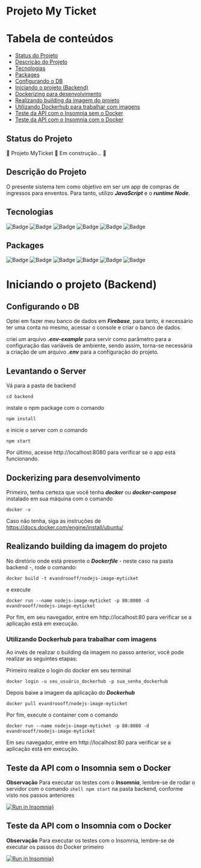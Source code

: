 # Projeto My Ticket

Tabela de conteúdos
===================
<!--ts-->
   * [Status do Projeto](#Status-do-Projeto)
   * [Descrição do Projeto](#Descrição-do-Projeto)
   * [Tecnologias](#Tecnologias)
   * [Packages](#Packages)
   * [Configurando o DB](#Configurando-o-DB)
   * [Iniciando o projeto (Backend)](#Iniciando-o-projeto-(Backend))
   * [Dockerizing para desenvolvimento](#Dockerizing-para-desenvolvimento)
   * [Realizando building da imagem do projeto](#Realizando-building-da-imagem-do-projeto)
   * [Utilizando Dockerhub para trabalhar com imagens](#Utilizando-Dockerhub-para-trabalhar-com-imagens) 
   * [Teste da API com o Insomnia sem o Docker](#Teste-da-API-com-o-Insomnia-sem-o-Docker)
   * [Teste da API com o Insomnia com o Docker](#Teste-da-API-com-o-Insomnia-com-o-Docker)
<!--te-->

## Status do Projeto
🚧  Projeto MyTicket 🚀 Em construção...  🚧

## Descrição do Projeto
O presente sistema tem como objetivo em ser um app de compras de ingressos para enventos. Para tanto,
utilizo ***JavaScript*** e o ***runtime Node***.

## Tecnologias
![Badge](https://img.shields.io/badge/Projeto-JavaScript-yellow)
![Badge](https://img.shields.io/badge/Node-v16.14.2-yellow)
![Badge](https://img.shields.io/badge/Npm-v8.7.0-yellow)
![Badge](https://img.shields.io/badge/-Docker-%230000A0)
![Badge](https://img.shields.io/badge/-Dockerhub-%230000A0)
![Badge](https://img.shields.io/badge/-Firebase-gray)

## Packages
![Badge](https://img.shields.io/badge/Body--parser-1.20.0-yellow)
![Badge](https://img.shields.io/badge/Cors-2.8.5-yellow)
![Badge](https://img.shields.io/badge/Dotenv-16.0.1-yellow)
![Badge](https://img.shields.io/badge/Express-4.18.1-yellow)
![Badge](https://img.shields.io/badge/Firebase-8.0.1-yellow)
![Badge](https://img.shields.io/badge/Nodemon-2.0.16-yellow)

# Iniciando o projeto (Backend)

## Configurando o DB
Optei em fazer meu banco de dados em ***Firebase***, para tanto, é necessário ter uma conta no mesmo, acessar o console e criar o banco de dados.

criei um arquivo ***.env-example*** para servir como parâmetro para a configuração das variáveis de ambiente, sendo assim, torna-se necessária a criação de um arquivo ***.env*** para a configuração do projeto.

## Levantando o Server
Vá para a pasta de backend
``` shell
cd backend
```

instale o npm package com o comando
``` shell
npm install
```

e inicie o server com o comando 
``` shell
npm start
```

Por último, acesse http://localhost:8080 para verificar se o app está funcionando.

## Dockerizing para desenvolvimento

Primeiro, tenha certeza que você tenha ***docker*** ou ***docker-compose*** instalado em sua máquina com o comando
``` shell
docker -v
```

Caso não tenha, siga as instruções de https://docs.docker.com/engine/install/ubuntu/

## Realizando building da imagem do projeto

No diretório onde está presente o ***Dockerfile*** - neste caso na pasta backend -, rode o comando: 

``` shell
docker build -t evandroooff/nodejs-image-myticket
```

e execute 


``` shell
docker run --name nodejs-image-myticket -p 80:8080 -d evandroooff/nodejs-image-myticket
```

Por fim, em seu navegador, entre em http://localhost:80 para verificar se a aplicação está em execução.

### Utilizando Dockerhub para trabalhar com imagens

Ao invés de realizar o building da imagem no passo anterior, você pode realizar as seguintes etapas:

Primeiro realize o login do docker em seu terminal 

``` shell
docker login -u seu_usuário_dockerhub -p sua_senha_dockerhub
```

Depois baixe a imagem da aplicação do ***Dockerhub*** 

``` shell
docker pull evandroooff/nodejs-image-myticket
```

Por fim, execute o container com o comando 

``` shell
docker run --name nodejs-image-myticket -p 80:8080 -d evandroooff/nodejs-image-myticket
```

Em seu navegador, entre em http://localhost:80 para verificar se a aplicação está em execução.

## Teste da API com o Insomnia sem o Docker

**Observação** Para executar os testes com o ***Insomnia***, lembre-se de rodar o servidor com o comando ``` shell npm start ``` na pasta backend, conforme visto nos passos anteriores

[![Run in Insomnia}](https://insomnia.rest/images/run.svg)](https://insomnia.rest/run/?label=My%20Ticket&uri=https%3A%2F%2Fraw.githubusercontent.com%2FEflorscuk%2FMyTicket%2Fmaster%2Ftest%2FInsomnia_2022-06-06.json)

## Teste da API com o Insomnia com o Docker

**Observação** Para executar os testes com o Insomnia, lembre-se de executar os passos do Docker primeiro

[![Run in Insomnia}](https://insomnia.rest/images/run.svg)](https://insomnia.rest/run/?label=My%20Ticket%20Docker&uri=https%3A%2F%2Fraw.githubusercontent.com%2FEflorscuk%2FMyTicket%2Fmaster%2Ftest%2FInsomnia_2022-06-06_Docker.json)

